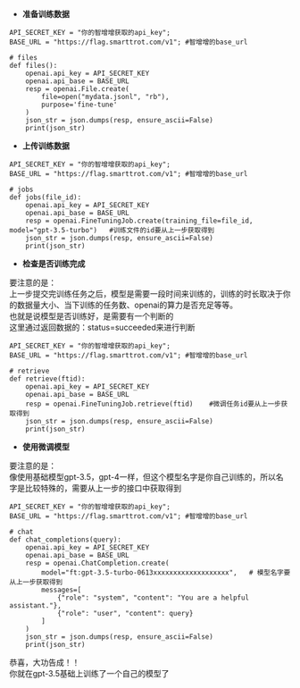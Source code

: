 
- **准备训练数据**
```
API_SECRET_KEY = "你的智增增获取的api_key";
BASE_URL = "https://flag.smarttrot.com/v1"; #智增增的base_url

# files
def files():
    openai.api_key = API_SECRET_KEY
    openai.api_base = BASE_URL
    resp = openai.File.create(
        file=open("mydata.jsonl", "rb"),
        purpose='fine-tune'
    )
    json_str = json.dumps(resp, ensure_ascii=False)
    print(json_str)
```
- **上传训练数据**
```
API_SECRET_KEY = "你的智增增获取的api_key";
BASE_URL = "https://flag.smarttrot.com/v1"; #智增增的base_url

# jobs
def jobs(file_id):
    openai.api_key = API_SECRET_KEY
    openai.api_base = BASE_URL
    resp = openai.FineTuningJob.create(training_file=file_id, model="gpt-3.5-turbo")   #训练文件的id要从上一步获取得到
    json_str = json.dumps(resp, ensure_ascii=False)
    print(json_str)
```
- **检查是否训练完成**     

要注意的是：<br>
上一步提交完训练任务之后，模型是需要一段时间来训练的，训练的时长取决于你的数据量大小、当下训练的任务数、openai的算力是否充足等等。<br>
也就是说模型是否训练好，是需要有一个判断的<br>
这里通过返回数据的：status=succeeded来进行判断<br>
```
API_SECRET_KEY = "你的智增增获取的api_key";
BASE_URL = "https://flag.smarttrot.com/v1"; #智增增的base_url

# retrieve
def retrieve(ftid):
    openai.api_key = API_SECRET_KEY
    openai.api_base = BASE_URL
    resp = openai.FineTuningJob.retrieve(ftid)    #微调任务id要从上一步获取得到
    json_str = json.dumps(resp, ensure_ascii=False)
    print(json_str)
```
- **使用微调模型**

要注意的是：<br>
像使用基础模型gpt-3.5，gpt-4一样，但这个模型名字是你自己训练的，所以名字是比较特殊的，需要从上一步的接口中获取得到<br>

```
API_SECRET_KEY = "你的智增增获取的api_key";
BASE_URL = "https://flag.smarttrot.com/v1"; #智增增的base_url

# chat
def chat_completions(query):
    openai.api_key = API_SECRET_KEY
    openai.api_base = BASE_URL
    resp = openai.ChatCompletion.create(
        model="ft:gpt-3.5-turbo-0613xxxxxxxxxxxxxxxxxxx",   # 模型名字要从上一步获取得到
        messages=[
            {"role": "system", "content": "You are a helpful assistant."},
            {"role": "user", "content": query}
        ]
    )
    json_str = json.dumps(resp, ensure_ascii=False)
    print(json_str)
```
恭喜，大功告成！！<br>
你就在gpt-3.5基础上训练了一个自己的模型了<br>
